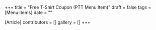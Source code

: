 +++
title = "Free T-Shirt Coupon (PTT Menu Item)"
draft = false
tags = [Menu Items]
date = ""

[Article]
contributors = []
gallery = []
+++